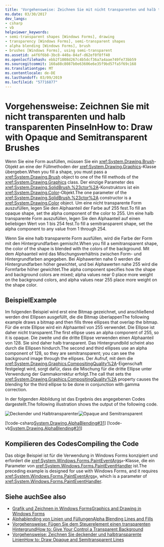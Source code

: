 ```yaml
---
title: 'Vorgehensweise: Zeichnen Sie mit nicht transparenten und halb transparenten Pinseln'
ms.date: 03/30/2017
dev_langs:
- csharp
- vb
helpviewer_keywords:
- semi-transparent shapes [Windows Forms], drawing
- transparency [Windows Forms], semi-transparent shapes
- alpha blending [Windows Forms], brush
- brushes [Windows Forms], using semi-transparent
ms.assetid: a4f6f6b8-3bc8-440a-84af-d62ef0f8ff40
ms.openlocfilehash: ebb2f1008d267c4b5dcf36a7a4aae749fe73bb59
ms.sourcegitcommit: 160a88c8087b0e63606e6e35f9bd57fa5f69c168
ms.translationtype: MT
ms.contentlocale: de-DE
ms.lasthandoff: 03/09/2019
ms.locfileid: "57716877"
---
```

# <a name="how-to-draw-with-opaque-and-semitransparent-brushes"></a><span data-ttu-id="0bbb9-102">Vorgehensweise: Zeichnen Sie mit nicht transparenten und halb transparenten Pinseln</span><span class="sxs-lookup"><span data-stu-id="0bbb9-102">How to: Draw with Opaque and Semitransparent Brushes</span></span>
<span data-ttu-id="0bbb9-103">Wenn Sie eine Form ausfüllen, müssen Sie ein <xref:System.Drawing.Brush>-Objekt an eine der Füllmethoden der <xref:System.Drawing.Graphics>-Klasse übergeben.</span><span class="sxs-lookup"><span data-stu-id="0bbb9-103">When you fill a shape, you must pass a <xref:System.Drawing.Brush> object to one of the fill methods of the <xref:System.Drawing.Graphics> class.</span></span> <span data-ttu-id="0bbb9-104">Der einzige Parameter des <xref:System.Drawing.SolidBrush.%23ctor%2A>-Konstruktors ist ein <xref:System.Drawing.Color>-Objekt.</span><span class="sxs-lookup"><span data-stu-id="0bbb9-104">The one parameter of the <xref:System.Drawing.SolidBrush.%23ctor%2A> constructor is a <xref:System.Drawing.Color> object.</span></span> <span data-ttu-id="0bbb9-105">Um eine nicht transparente Form auszufüllen, legen Sie den Alphaanteil der Farbe auf 255 fest.</span><span class="sxs-lookup"><span data-stu-id="0bbb9-105">To fill an opaque shape, set the alpha component of the color to 255.</span></span> <span data-ttu-id="0bbb9-106">Um eine halb transparente Form auszufüllen, legen Sie den Alphaanteil auf einen beliebigen Wert von 1 bis 254 fest.</span><span class="sxs-lookup"><span data-stu-id="0bbb9-106">To fill a semitransparent shape, set the alpha component to any value from 1 through 254.</span></span>  
  
 <span data-ttu-id="0bbb9-107">Wenn Sie eine halb transparente Form ausfüllen, wird die Farbe der Form mit den Hintergrundfarben gemischt.</span><span class="sxs-lookup"><span data-stu-id="0bbb9-107">When you fill a semitransparent shape, the color of the shape is blended with the colors of the background.</span></span> <span data-ttu-id="0bbb9-108">Mit dem Alphaanteil wird das Mischungsverhältnis zwischen Form- und Hintergrundfarben angegeben. Bei Alphawerten nahe 0 werden die Hintergrundfarben höher gewichtet, und bei Alphawerten nahe 255 wird die Formfarbe höher gewichtet.</span><span class="sxs-lookup"><span data-stu-id="0bbb9-108">The alpha component specifies how the shape and background colors are mixed; alpha values near 0 place more weight on the background colors, and alpha values near 255 place more weight on the shape color.</span></span>  
  
## <a name="example"></a><span data-ttu-id="0bbb9-109">Beispiel</span><span class="sxs-lookup"><span data-stu-id="0bbb9-109">Example</span></span>  
 <span data-ttu-id="0bbb9-110">Im folgenden Beispiel wird erst eine Bitmap gezeichnet, und anschließend werden drei Ellipsen ausgefüllt, die die Bitmap überlappen</span><span class="sxs-lookup"><span data-stu-id="0bbb9-110">The following example draws a bitmap and then fills three ellipses that overlap the bitmap.</span></span> <span data-ttu-id="0bbb9-111">Für die erste Ellipse wird ein Alphaanteil von 255 verwendet. Die Ellipse ist daher nicht transparent.</span><span class="sxs-lookup"><span data-stu-id="0bbb9-111">The first ellipse uses an alpha component of 255, so it is opaque.</span></span> <span data-ttu-id="0bbb9-112">Die zweite und die dritte Ellipse verwenden einen Alphaanteil von 128. Sie sind daher halb transparent. Das Hintergrundbild scheint also durch die Ellipsen hindurch.</span><span class="sxs-lookup"><span data-stu-id="0bbb9-112">The second and third ellipses use an alpha component of 128, so they are semitransparent; you can see the background image through the ellipses.</span></span> <span data-ttu-id="0bbb9-113">Der Aufruf, mit dem die <xref:System.Drawing.Graphics.CompositingQuality%2A>-Eigenschaft festgelegt wird, sorgt dafür, dass die Mischung für die dritte Ellipse unter Verwendung der Gammakorrektur erfolgt.</span><span class="sxs-lookup"><span data-stu-id="0bbb9-113">The call that sets the <xref:System.Drawing.Graphics.CompositingQuality%2A> property causes the blending for the third ellipse to be done in conjunction with gamma correction.</span></span>  
  
 <span data-ttu-id="0bbb9-114">In der folgenden Abbildung ist das Ergebnis des angegebenen Codes dargestellt.</span><span class="sxs-lookup"><span data-stu-id="0bbb9-114">The following illustration shows the output of the following code.</span></span>  
  
 <span data-ttu-id="0bbb9-115">![Deckender und Halbtransparenter](./media/compqualellipse.png "Compqualellipse")</span><span class="sxs-lookup"><span data-stu-id="0bbb9-115">![Opaque and Semitransparent](./media/compqualellipse.png "compqualellipse")</span></span>  
  
 [!code-csharp[System.Drawing.AlphaBlending#31](~/samples/snippets/csharp/VS_Snippets_Winforms/System.Drawing.AlphaBlending/CS/Class1.cs#31)]
 [!code-vb[System.Drawing.AlphaBlending#31](~/samples/snippets/visualbasic/VS_Snippets_Winforms/System.Drawing.AlphaBlending/VB/Class1.vb#31)]  
  
## <a name="compiling-the-code"></a><span data-ttu-id="0bbb9-116">Kompilieren des Codes</span><span class="sxs-lookup"><span data-stu-id="0bbb9-116">Compiling the Code</span></span>  
 <span data-ttu-id="0bbb9-117">Das obige Beispiel ist für die Verwendung in Windows Forms konzipiert und erfordert die <xref:System.Windows.Forms.PaintEventArgs>`e`-Klasse, die ein Parameter von <xref:System.Windows.Forms.PaintEventHandler> ist.</span><span class="sxs-lookup"><span data-stu-id="0bbb9-117">The preceding example is designed for use with Windows Forms, and it requires <xref:System.Windows.Forms.PaintEventArgs>`e`, which is a parameter of <xref:System.Windows.Forms.PaintEventHandler>.</span></span>  
  
## <a name="see-also"></a><span data-ttu-id="0bbb9-118">Siehe auch</span><span class="sxs-lookup"><span data-stu-id="0bbb9-118">See also</span></span>
- [<span data-ttu-id="0bbb9-119">Grafik und Zeichnen in Windows Forms</span><span class="sxs-lookup"><span data-stu-id="0bbb9-119">Graphics and Drawing in Windows Forms</span></span>](graphics-and-drawing-in-windows-forms.md)
- [<span data-ttu-id="0bbb9-120">Alphablending von Linien und Füllungen</span><span class="sxs-lookup"><span data-stu-id="0bbb9-120">Alpha Blending Lines and Fills</span></span>](alpha-blending-lines-and-fills.md)
- [<span data-ttu-id="0bbb9-121">Vorgehensweise: Fügen Sie dem Steuerelement einen transparenten Hintergrund</span><span class="sxs-lookup"><span data-stu-id="0bbb9-121">How to: Give Your Control a Transparent Background</span></span>](../controls/how-to-give-your-control-a-transparent-background.md)
- [<span data-ttu-id="0bbb9-122">Vorgehensweise: Zeichnen Sie deckender und halbtransparente Linien</span><span class="sxs-lookup"><span data-stu-id="0bbb9-122">How to: Draw Opaque and Semitransparent Lines</span></span>](how-to-draw-opaque-and-semitransparent-lines.md)
